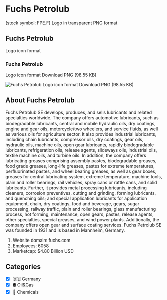 # Fuchs Petrolub
 (stock symbol: FPE.F) Logo in transparent PNG format

## Fuchs Petrolub
 Logo icon format

### Fuchs Petrolub
 Logo icon format Download PNG (98.55 KB)

![Fuchs Petrolub
 Logo icon format Download PNG (98.55 KB)](/img/orig/FPE.F-7a93a11f.png)

## About Fuchs Petrolub


Fuchs Petrolub SE develops, produces, and sells lubricants and related specialties worldwide. The company offers automotive lubricants, such as biodegradable lubricants, central and mobile hydraulic oils, dry coatings, engine and gear oils, motorcycle/two wheelers, and service fluids, as well as various oils for agriculture sector. It also provides industrial lubricants, including chain lubricants, compressor oils, dry coatings, gear oils, hydraulic oils, machine oils, open gear lubricants, rapidly biodegradable lubricants, refrigeration oils, release agents, slideways oils, industrial oils, textile machine oils, and turbine oils. In addition, the company offers lubricating greases comprising assembly pastes, biodegradable greases, food grade greases, long-life greases, pastes for extreme temperatures, perfluorinated pastes, and wheel bearing greases, as well as gear boxes, greases for central lubricating system, extreme temperature, machine tools, plain and roller bearings, rail vehicles, spray cans or rattle cans, and solid lubricants. Further, it provides metal processing lubricants, including cleaners, corrosion preventives, cutting and grinding, forming lubricants, and quenching oils; and special application lubricants for application equipment, chain, dry coatings, food and beverage, gears, sugar processing, railway traffic, plain and roller bearings, glass manufacturing process, hot forming, maintenance, open gears, pastes, release agents, other specialties, special greases, and wind power plants. Additionally, the company offers open gear and surface coating services. Fuchs Petrolub SE was founded in 1931 and is based in Mannheim, Germany.

1. Website domain: fuchs.com
2. Employees: 6058
3. Marketcap: $4.80 Billion USD


## Categories
- [x] 🇩🇪 Germany
- [x] 🛢 Oil&Gas
- [x] 🧪 Chemicals
